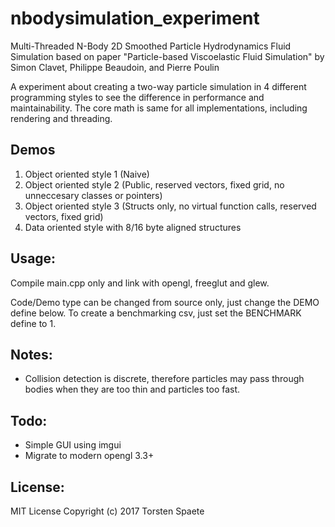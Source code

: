 # nbodysimulation_experiment
Multi-Threaded N-Body 2D Smoothed Particle Hydrodynamics Fluid Simulation based on paper "Particle-based Viscoelastic Fluid Simulation" by Simon Clavet, Philippe Beaudoin, and Pierre Poulin

A experiment about creating a two-way particle simulation in 4 different programming styles to see the difference in performance and maintainability.
The core math is same for all implementations, including rendering and threading.

## Demos

1. Object oriented style 1 (Naive)
2. Object oriented style 2 (Public, reserved vectors, fixed grid, no unneccesary classes or pointers)
3. Object oriented style 3 (Structs only, no virtual function calls, reserved vectors, fixed grid)
4. Data oriented style with 8/16 byte aligned structures

## Usage:

Compile main.cpp only and link with opengl, freeglut and glew.

Code/Demo type can be changed from source only, just change the DEMO define below.
To create a benchmarking csv, just set the BENCHMARK define to 1.

## Notes:

* Collision detection is discrete, therefore particles may pass through bodies when they are too thin and particles too fast.

## Todo:

* Simple GUI using imgui
* Migrate to modern opengl 3.3+

## License:

MIT License
Copyright (c) 2017 Torsten Spaete